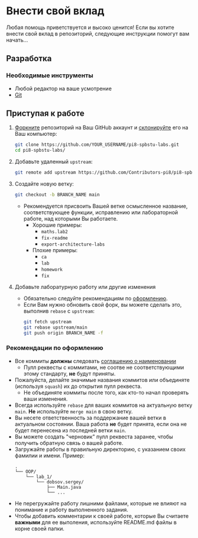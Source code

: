 # Внести свой вклад

Любая помощь приветствуется и высоко ценится! Если вы хотите внести свой вклад в репозиторий, следующие инструкции помогут вам начать...

## Разработка
### Необходимые инструменты
- Любой редактор на ваше усмотрение
- [Git](https://git-scm.com/downloads)

## Приступая к работе

1. [Форкните](https://help.github.com/articles/fork-a-repo/) репозиторий на Ваш GitHub аккаунт и [склонируйте](https://help.github.com/articles/cloning-a-repository/) его на Ваш компьютер:

    ```bash
    git clone https://github.com/YOUR_USERNAME/pi8-spbstu-labs.git
    cd pi8-spbstu-labs/
    ```

2. Добавьте удаленный `upstream`:

    ```bash
    git remote add upstream https://github.com/Contributors-pi8/pi8-spbstu-labs
    ```

3. Создайте новую ветку:

    ```bash
    git checkout -b BRANCH_NAME main
    ```

    - Рекомендуется присвоить Вашей ветке осмысленное название, соответствующее функции, исправлению или лабораторной работе, над которыми Вы работаете.
      - Хорошие примеры:
        - `maths.lab2`
        - `fix-readme`
        - `export-architecture-labs`
      - Плохие примеры:
        - `ca`
        - `lab`
        - `homework`
        - `fix`

4. Добавьте лаборатурную работу или другие изменения

    - Обязательно следуйте рекомендациям по [оформлению](#contributing-code).
    - Если Вам нужно обновить свой форк, вы можете сделать это, выполнив `rebase` с `upstream`:
      ```bash
      git fetch upstream
      git rebase upstream/main
      git push origin BRANCH_NAME -f
      ```

### <a name="contributing-code"></a>Рекомендации по оформлению
- Все коммиты **должны** следовать [соглашению о наименовании](https://www.conventionalcommits.org/en/v1.0.0/)
  - Пулл реквесты с коммитами, не соотве не соответствующими этому стандарту, **не** будут приняты.
- Пожалуйста, делайте значимые названия коммитов или объединяте (используя `squash`) их до открытия пулл реквеста.
  - Не объединяте коммиты после того, как кто-то начал проверять ваши изменения.
- Всегда используйте `rebase` для ваших коммитов на актуальную ветку `main`. **Не** используйте `merge main` в свою ветку.
- Вы несете ответственность за поддержание вашей ветки в актуальном состоянии. Ваша работа **не** будет принята, если она не будет перенесена из последней ветки `main`.
- Вы можете создать "черновик" пулл реквеста заранее, чтобы получить обратную связь о вашей работе.
- Загружайте работы в правильную директорию, с указанием своих фамилии и имени. Пример:
  ```
  .
  └── OOP/
      └── lab_1/
          └── dobsov.sergey/
              ├── Main.java
              └── ...
  ```
- Не перегружайте работу лишними файлами, которые не влияют на понимание и работу выполненного задания.
- Чтобы добавить комментарии к своей работе, которые Вы считаете **важными** для ее выполения, используйте README.md файлы в корне своей папки.
